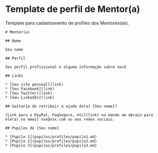# Template de perfil de Mentor(a)

Template para cadastramento de profiles dos Mentores(as).

```
# Mentor(a)

## Nome

Seu nome

## Perfil

Seu perfil profissional e alguma informação sobre você

## Links

* [Seu site pessoal](link)
* [Seu Facebook](link)
* [Seu Twitter](link)
* [Seu LinkedIn](link)

## Gostaria de retribuir a ajuda do(a) [Seu nome]?

[Link para o PayPal, PagSeguro, etc](link) ou mande um abraço para ele(a) no email xxx@xxx.com ou nas redes sociais.

## Pupilos de [Seu nome]

* [Pupilo 1](pupilos/profiles/pupilo1.md)
* [Pupilo 2](pupilos/profiles/pupilo2.md)
* [Pupilo 3](pupilos/profiles/pupilo3.md)
```

